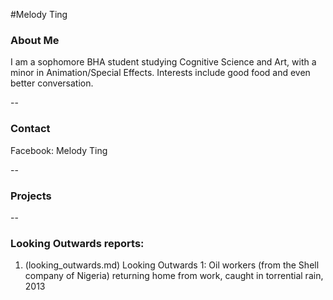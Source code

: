 #Melody Ting

### About Me

I am a sophomore BHA student studying Cognitive Science and Art, with a minor in Animation/Special Effects. Interests include good food and even better conversation.

--
### Contact

Facebook: Melody Ting

-- 
### Projects


--
### Looking Outwards reports: 

1. (looking_outwards.md) Looking Outwards 1: Oil workers (from the Shell company of Nigeria) returning home from work, caught in torrential rain, 2013
